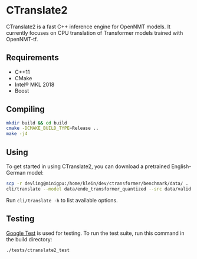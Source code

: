 # CTranslate2

CTranslate2 is a fast C++ inference engine for OpenNMT models. It currently focuses on CPU translation of Transformer models trained with OpenNMT-tf.

## Requirements

* C++11
* CMake
* Intel® MKL 2018
* Boost

## Compiling

```bash
mkdir build && cd build
cmake -DCMAKE_BUILD_TYPE=Release ..
make -j4
```

## Using

To get started in using CTranslate2, you can download a pretrained English-German model:

```bash
scp -r devling@minigpu:/home/klein/dev/ctransformer/benchmark/data/ .
cli/translate --model data/ende_transformer_quantized --src data/valid.en.500
```

Run `cli/translate -h` to list available options.

## Testing

[Google Test](https://github.com/google/googletest) is used for testing. To run the test suite, run this command in the build directory:

```bash
./tests/ctranslate2_test
```
